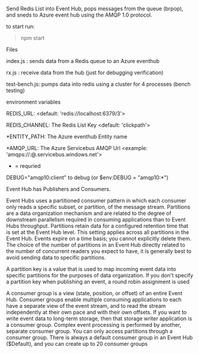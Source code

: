 


Send Redis List into Event Hub, pops messages from the queue (brpop), and sneds to Azure event hub using the AMQP 1.0 protocol.  


to start run:

> npm start

Files

index.js :  sends data from a Redis queue to an Azure eventhub

rx.js : receive data from the hub (just for debugging verification)

test-bench.js: pumps data into redis using a cluster for 4 processes (bench testing)

environment variables

REDIS_URL:  <default: 'redis://localhost:6379/3'>

REDIS_CHANNEL: The Redis List Key <default: 'clickpath'>

*ENTITY_PATH: The Azure eventhub Entity name

*AMQP_URL: The Azure Servicebus AMQP Url <example: 'amqps://<AccessKey>:<Access>@<namespace>.servicebus.windows.net'>

* = requried

DEBUG="amqp10:client"  to debug (or $env:DEBUG = "amqp10:*")


Event Hub has Publishers and Consumers.

Event Hubs uses a partitioned consumer pattern in which each consumer only reads a specific subset, or partition, of the message stream. Partitions are a data organization mechanism and are  related to the degree of downstream parallelism required in consuming applications than to Event Hubs throughput. Partitions retain data for a configured retention time that is set at the Event Hub level. This setting applies across all partitions in the Event Hub. Events expire on a time basis; you cannot explicitly delete them.  The choice of the number of partitions in an Event Hub directly related to the number of concurrent readers you expect to have, it is generally best to avoid sending data to specific partitions.

A partition key is a value that is used to map incoming event data into specific partitions for the purposes of data organization.  If you don't specify a partition key when publishing an event, a round robin assignment is used

A consumer group is a view (state, position, or offset) of an entire Event Hub. Consumer groups enable multiple consuming applications to each have a separate view of the event stream, and to read the stream independently at their own pace and with their own offsets.  If you want to write event data to long-term storage, then that storage writer application is a consumer group. Complex event processing is performed by another, separate consumer group. You can only access partitions through a consumer group. There is always a default consumer group in an Event Hub ($Default), and you can create up to 20 consumer groups 
